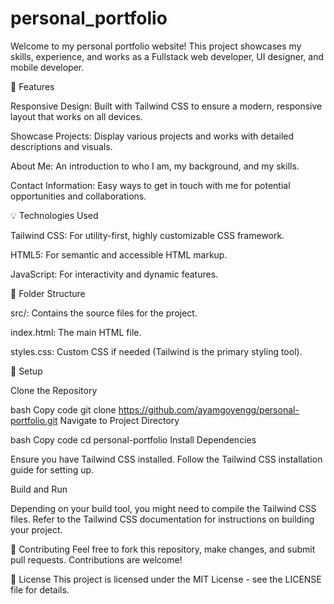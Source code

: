 ﻿# personal_portfolio
Welcome to my personal portfolio website! This project showcases my skills, experience, and works as a Fullstack web developer, UI designer, and mobile developer.

🚀 Features

Responsive Design: Built with Tailwind CSS to ensure a modern, responsive layout that works on all devices.

Showcase Projects: Display various projects and works with detailed descriptions and visuals.

About Me: An introduction to who I am, my background, and my skills.

Contact Information: Easy ways to get in touch with me for potential opportunities and collaborations.

💡 Technologies Used

Tailwind CSS: For utility-first, highly customizable CSS framework.

HTML5: For semantic and accessible HTML markup.

JavaScript: For interactivity and dynamic features.

📁 Folder Structure

src/: Contains the source files for the project.

index.html: The main HTML file.

styles.css: Custom CSS if needed (Tailwind is the primary styling tool).

🔧 Setup

Clone the Repository

bash
Copy code
git clone https://github.com/ayamgoyengg/personal-portfolio.git
Navigate to Project Directory

bash
Copy code
cd personal-portfolio
Install Dependencies

Ensure you have Tailwind CSS installed. Follow the Tailwind CSS installation guide for setting up.

Build and Run

Depending on your build tool, you might need to compile the Tailwind CSS files. Refer to the Tailwind CSS documentation for instructions on building your project.

📢 Contributing
Feel free to fork this repository, make changes, and submit pull requests. Contributions are welcome!

📝 License
This project is licensed under the MIT License - see the LICENSE file for details.
